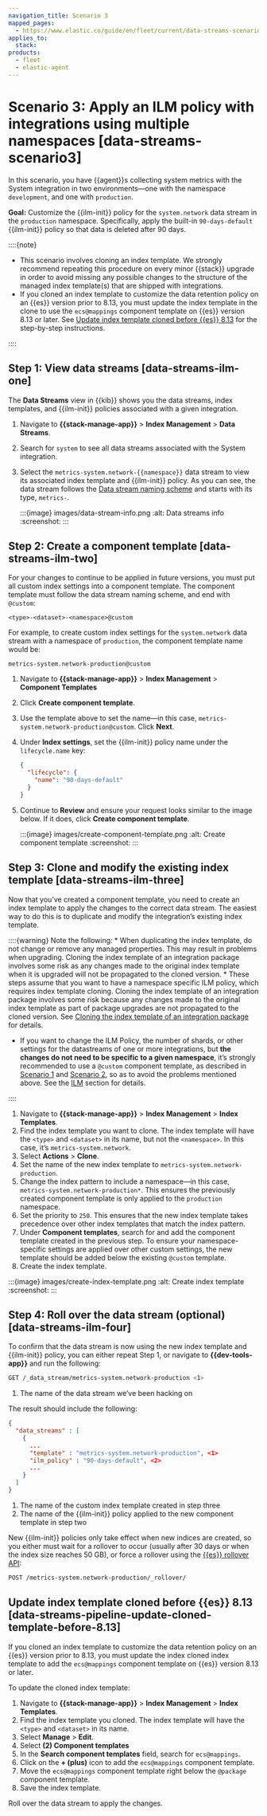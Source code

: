 ```yaml
---
navigation_title: Scenario 3
mapped_pages:
  - https://www.elastic.co/guide/en/fleet/current/data-streams-scenario3.html
applies_to:
  stack:
products:
  - fleet
  - elastic-agent
---
```


# Scenario 3: Apply an ILM policy with integrations using multiple namespaces [data-streams-scenario3]


In this scenario, you have {{agent}}s collecting system metrics with the System integration in two environments—​one with the namespace `development`, and one with `production`.

**Goal:** Customize the {{ilm-init}} policy for the `system.network` data stream in the `production` namespace. Specifically, apply the built-in `90-days-default` {{ilm-init}} policy so that data is deleted after 90 days.

::::{note}
* This scenario involves cloning an index template. We strongly recommend repeating this procedure on every minor {{stack}} upgrade in order to avoid missing any possible changes to the structure of the managed index template(s) that are shipped with integrations.
* If you cloned an index template to customize the data retention policy on an {{es}} version prior to 8.13, you must update the index template in the clone to use the `ecs@mappings` component template on {{es}} version 8.13 or later. See [Update index template cloned before {{es}} 8.13](#data-streams-pipeline-update-cloned-template-before-8.13) for the step-by-step instructions.

::::



## Step 1: View data streams [data-streams-ilm-one]

The **Data Streams** view in {{kib}} shows you the data streams, index templates, and {{ilm-init}} policies associated with a given integration.

1. Navigate to **{{stack-manage-app}}** > **Index Management** > **Data Streams**.
2. Search for `system` to see all data streams associated with the System integration.
3. Select the `metrics-system.network-{{namespace}}` data stream to view its associated index template and {{ilm-init}} policy. As you can see, the data stream follows the [Data stream naming scheme](/reference/fleet/data-streams.md#data-streams-naming-scheme) and starts with its type, `metrics-`.

    :::{image} images/data-stream-info.png
    :alt: Data streams info
    :screenshot:
    :::



## Step 2: Create a component template [data-streams-ilm-two]

For your changes to continue to be applied in future versions, you must put all custom index settings into a component template. The component template must follow the data stream naming scheme, and end with `@custom`:

```text
<type>-<dataset>-<namespace>@custom
```

For example, to create custom index settings for the `system.network` data stream with a namespace of `production`, the component template name would be:

```text
metrics-system.network-production@custom
```

1. Navigate to **{{stack-manage-app}}** > **Index Management** > **Component Templates**
2. Click **Create component template**.
3. Use the template above to set the name—​in this case, `metrics-system.network-production@custom`. Click **Next**.
4. Under **Index settings**, set the {{ilm-init}} policy name under the `lifecycle.name` key:

    ```json
    {
      "lifecycle": {
        "name": "90-days-default"
      }
    }
    ```

5. Continue to **Review** and ensure your request looks similar to the image below. If it does, click **Create component template**.

    :::{image} images/create-component-template.png
    :alt: Create component template
    :screenshot:
    :::



## Step 3: Clone and modify the existing index template [data-streams-ilm-three]

Now that you’ve created a component template, you need to create an index template to apply the changes to the correct data stream. The easiest way to do this is to duplicate and modify the integration’s existing index template.

::::{warning}
Note the following: * When duplicating the index template, do not change or remove any managed properties. This may result in problems when upgrading. Cloning the index template of an integration package involves some risk as any changes made to the original index template when it is upgraded will not be propagated to the cloned version. * These steps assume that you want to have a namespace specific ILM policy, which requires index template cloning. Cloning the index template of an integration package involves some risk because any changes made to the original index template as part of package upgrades are not propagated to the cloned version. See [Cloning the index template of an integration package](/reference/fleet/integrations-assets-best-practices.md#assets-restrictions-cloning-index-template) for details.

+ If you want to change the ILM Policy, the number of shards, or other settings for the datastreams of one or more integrations, but **the changes do not need to be specific to a given namespace**, it’s strongly recommended to use a `@custom` component template, as described in [Scenario 1](/reference/fleet/data-streams-scenario1.md) and [Scenario 2](/reference/fleet/data-streams-scenario2.md), so as to avoid the problems mentioned above. See the [ILM](/reference/fleet/data-streams.md#data-streams-ilm) section for details.

::::


1. Navigate to **{{stack-manage-app}}** > **Index Management** > **Index Templates**.
2. Find the index template you want to clone. The index template will have the `<type>` and `<dataset>` in its name, but not the `<namespace>`. In this case, it’s `metrics-system.network`.
3. Select **Actions** > **Clone**.
4. Set the name of the new index template to `metrics-system.network-production`.
5. Change the index pattern to include a namespace—​in this case, `metrics-system.network-production*`. This ensures the previously created component template is only applied to the `production` namespace.
6. Set the priority to `250`. This ensures that the new index template takes precedence over other index templates that match the index pattern.
7. Under **Component templates**, search for and add the component template created in the previous step. To ensure your namespace-specific settings are applied over other custom settings, the new template should be added below the existing `@custom` template.
8. Create the index template.

:::{image} images/create-index-template.png
:alt: Create index template
:screenshot:
:::


## Step 4: Roll over the data stream (optional) [data-streams-ilm-four]

To confirm that the data stream is now using the new index template and {{ilm-init}} policy, you can either repeat Step 1, or navigate to **{{dev-tools-app}}** and run the following:

```bash
GET /_data_stream/metrics-system.network-production <1>
```

1. The name of the data stream we’ve been hacking on


The result should include the following:

```json
{
  "data_streams" : [
    {
      ...
      "template" : "metrics-system.network-production", <1>
      "ilm_policy" : "90-days-default", <2>
      ...
    }
  ]
}
```

1. The name of the custom index template created in step three
2. The name of the {{ilm-init}} policy applied to the new component template in step two


New {{ilm-init}} policies only take effect when new indices are created, so you either must wait for a rollover to occur (usually after 30 days or when the index size reaches 50 GB), or force a rollover using the [{{es}} rollover API](https://www.elastic.co/docs/api/doc/elasticsearch/operation/operation-indices-rollover):

```bash
POST /metrics-system.network-production/_rollover/
```


## Update index template cloned before {{es}} 8.13 [data-streams-pipeline-update-cloned-template-before-8.13]

If you cloned an index template to customize the data retention policy on an {{es}} version prior to 8.13, you must update the index cloned index template to add the `ecs@mappings` component template on {{es}} version 8.13 or later.

To update the cloned index template:

1. Navigate to **{{stack-manage-app}}** > **Index Management** > **Index Templates**.
2. Find the index template you cloned. The index template will have the `<type>` and `<dataset>` in its name.
3. Select **Manage** > **Edit**.
4. Select **(2) Component templates**
5. In the **Search component templates** field, search for `ecs@mappings`.
6. Click on the **+ (plus)** icon to add the `ecs@mappings` component template.
7. Move the `ecs@mappings` component template right below the `@package` component template.
8. Save the index template.

Roll over the data stream to apply the changes.
